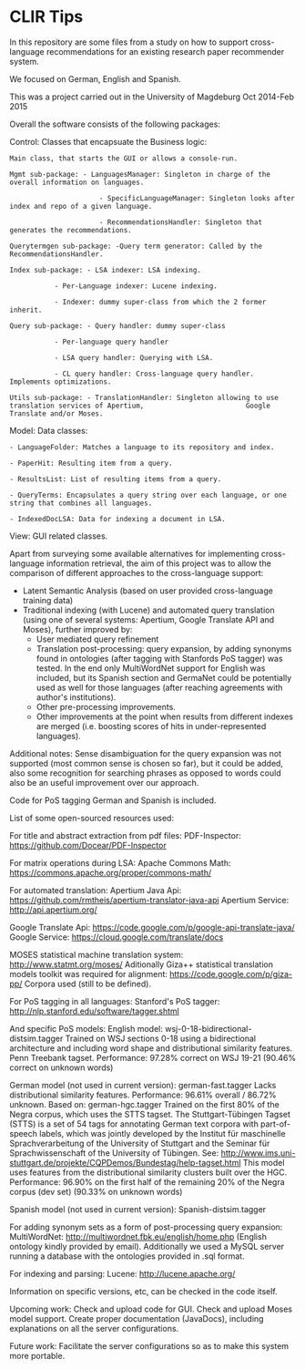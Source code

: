 CLIR Tips
===============

In this repository are some files from a study on how to support cross-language recommendations for an existing research paper recommender system. 

We focused on German, English and Spanish.

This was a project carried out in the University of Magdeburg Oct 2014-Feb 2015

Overall the software consists of the following packages:

Control: Classes that encapsuate the Business logic:

	Main class, that starts the GUI or allows a console-run.
	
	Mgmt sub-package: - LanguagesManager: Singleton in charge of the overall information on languages. 
	
                          - SpecificLanguageManager: Singleton looks after index and repo of a given language.
        
                          - RecommendationsHandler: Singleton that generates the recommendations.
	
	Querytermgen sub-package: -Query term generator: Called by the RecommendationsHandler.
	
	Index sub-package: - LSA indexer: LSA indexing.
	
			   - Per-Language indexer: Lucene indexing.
	
			   - Indexer: dummy super-class from which the 2 former inherit. 
	
	Query sub-package: - Query handler: dummy super-class 
	
			   - Per-language query handler
	
			   - LSA query handler: Querying with LSA. 
	
			   - CL query handler: Cross-language query handler. Implements optimizations.
	
	Utils sub-package: - TranslationHandler: Singleton allowing to use translation services of Apertium, 					     Google Translate and/or Moses.

Model: Data classes:
	
	- LanguageFolder: Matches a language to its repository and index.
	
	- PaperHit: Resulting item from a query.
	
	- ResultsList: List of resulting items from a query.
	
	- QueryTerms: Encapsulates a query string over each language, or one string that combines all languages. 
	
	- IndexedDocLSA: Data for indexing a document in LSA.

View: GUI related classes.

Apart from surveying some available alternatives for implementing cross-language information retrieval, the aim of this project was to allow the comparison of different approaches to the cross-language support:

- Latent Semantic Analysis (based on user provided cross-language training data)
- Traditional indexing (with Lucene) and automated query translation (using one of several systems: Apertium, Google Translate API and Moses), further improved by:
	- User mediated query refinement
	- Translation post-processing: query expansion, by adding synonyms found in ontologies (after tagging with Stanfords PoS tagger) was tested. In the end only MultiWordNet support for English was included, but its Spanish section and GermaNet could be potentially used as well for those languages (after reaching agreements with author's institutions).
	- Other pre-processing improvements.
	- Other improvements at the point when results from different indexes are merged (i.e. boosting scores of hits in under-represented languages).

Additional notes:
Sense disambiguation for the query expansion was not supported (most common sense is chosen so far), but it could be added, also some recognition for searching phrases as opposed to words could also be an useful improvement over our approach.

Code for PoS tagging German and Spanish is included.

List of some open-sourced resources used:

For title and abstract extraction from pdf files:
PDF-Inspector: https://github.com/Docear/PDF-Inspector
 
For matrix operations during LSA:
Apache Commons Math: https://commons.apache.org/proper/commons-math/

For automated translation:
Apertium Java Api: https://github.com/rmtheis/apertium-translator-java-api
Apertium Service: http://api.apertium.org/

Google Translate Api: https://code.google.com/p/google-api-translate-java/
Google Service: https://cloud.google.com/translate/docs

MOSES statistical machine translation system: http://www.statmt.org/moses/
Aditionally Giza++ statistical translation models toolkit was required for alignment: https://code.google.com/p/giza-pp/
Corpora used (still to be defined).

For PoS tagging in all languages:
Stanford's PoS tagger: http://nlp.stanford.edu/software/tagger.shtml

And specific PoS models: 
English model: 
wsj-0-18-bidirectional-distsim.tagger
Trained on WSJ sections 0-18 using a bidirectional architecture and
including word shape and distributional similarity features.
Penn Treebank tagset.
Performance:
97.28% correct on WSJ 19-21
(90.46% correct on unknown words)

German model (not used in current version):
german-fast.tagger
Lacks distributional similarity features.
Performance:
96.61% overall / 86.72% unknown.
Based on: 
german-hgc.tagger
Trained on the first 80% of the Negra corpus, which uses the STTS tagset.
The Stuttgart-Tübingen Tagset (STTS) is a set of 54 tags for annotating
German text corpora with part-of-speech labels, which was jointly
developed by the Institut für maschinelle Sprachverarbeitung of the
University of Stuttgart and the Seminar für Sprachwissenschaft of the
University of Tübingen. See: 
http://www.ims.uni-stuttgart.de/projekte/CQPDemos/Bundestag/help-tagset.html
This model uses features from the distributional similarity clusters
built over the HGC.
Performance:
96.90% on the first half of the remaining 20% of the Negra corpus (dev set)
(90.33% on unknown words)

Spanish model (not used in current version):
Spanish-distsim.tagger

For adding synonym sets as a form of post-processing query expansion:
MultiWordNet: http://multiwordnet.fbk.eu/english/home.php (English ontology kindly provided by email).
Additionally we used a MySQL server running a database with the ontologies provided in .sql format.

For indexing and parsing:
Lucene: http://lucene.apache.org/

Information on specific versions, etc, can be checked in the code itself.

Upcoming work:
Check and upload code for GUI.
Check and upload Moses model support.
Create proper documentation (JavaDocs), including explanations on all the server configurations.

Future work:
Facilitate the server configurations so as to make this system more portable.

